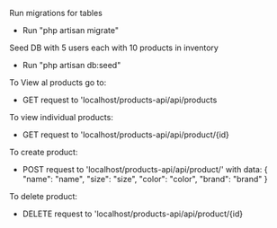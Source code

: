 Run migrations for tables
- Run "php artisan migrate"

Seed DB with 5 users each with 10 products in inventory
- Run "php artisan db:seed"

To View al products go to:
- GET request to 'localhost/products-api/api/products

To view individual products:
- GET request to 'localhost/products-api/api/product/{id}

To create product:
- POST request to 'localhost/products-api/api/product/'
  with data: {
    "name": "name",
    "size": "size",
    "color": "color",
    "brand": "brand"
  }

To delete product:
- DELETE request to 'localhost/products-api/api/product/{id}